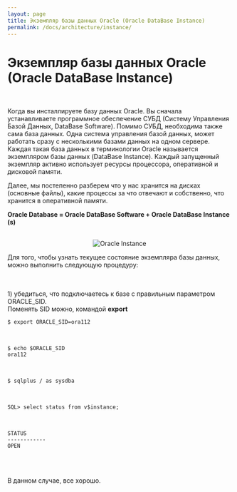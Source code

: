 ```yaml
---
layout: page
title: Экземпляр базы данных Oracle (Oracle DataBase Instance)
permalink: /docs/architecture/instance/
---
```


# Экземпляр базы данных Oracle (Oracle DataBase Instance)


<br/>

Когда вы инсталлируете базу данных Oracle. Вы сначала устанавливаете программное обеспечение СУБД (Систему Управления Базой Данных, DataBase Software). Помимо СУБД, необходима также сама база данных. Одна система управления базой данных, может работать сразу с несколькими базами данных на одном сервере. Каждая такая база данных в терминологии Oracle называется экземпляром базы данных (DataBase Instance). Каждый запущенный экземпляр активно использует ресурсы процессора, оперативной и дисковой памяти.


Далее, мы постепенно разберем что у нас хранится на дисках (основные файлы), какие процессы за что отвечают и собственно, что хранится в оперативной памяти.


<strong>Oracle Database = Oracle DataBase Software + Oracle DataBase Instance (s)</strong>

<br/>

<div align="center">
<img src="http://img.oradba.net/architecture/OracleDatabaseFiles.jpg" border="0" alt="Oracle Instance"><br/>
</div>



Для того, чтобы узнать текущее состояние экземпляра базы данных,
можно выполнить следующую процедуру:

<br/>
<br/>
1) убедиться, что подключаетесь к базе с правильным параметром ORACLE_SID.<br/>
Поменять SID можно, командой <strong>export</strong>

    $ export ORACLE_SID=ora112

<br/>

    $ echo $ORACLE_SID
    ora112

<br/>

    $ sqlplus / as sysdba

<br/>

    SQL> select status from v$instance;

<br/>

    STATUS
    ------------
    OPEN

<br/><br/>

В данном случае, все хорошо.
